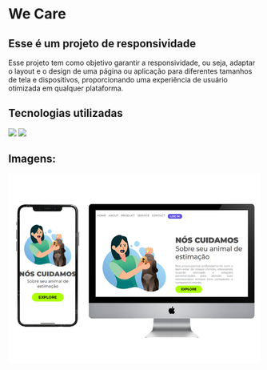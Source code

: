 <h1> We Care </h1>
<h2>Esse é um projeto de responsividade</h2>
<p>Esse projeto tem como objetivo garantir a responsividade, ou seja, adaptar o layout e o design de uma página ou aplicação para diferentes tamanhos de tela e dispositivos, proporcionando uma experiência de usuário otimizada em qualquer plataforma.</p>
<h2>Tecnologias utilizadas</h2>
<img src="https://img.shields.io/badge/HTML-239120?style=for-the-badge&logo=html5&logoColor=white" />
<img src="https://img.shields.io/badge/CSS-239120?&style=for-the-badge&logo=css3&logoColor=white" />
<h2>Imagens:</h2>
<img src="./img/img.png" />
